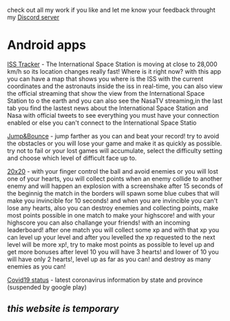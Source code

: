 check out all my work if you like and let me know your feedback throught my [Discord server](https://discord.gg/m8wuu6P)
# Android apps

[ISS Tracker](https://play.google.com/store/apps/details?id=com.rayan.spaceiss&hl=en) - The International Space Station is moving at close to 28,000 km/h so its location changes really fast! Where is it right now? with this app you can have a map that shows you where is the ISS with the current coordinates and the astronauts inside the iss in real-time, you can also view the official streaming that show the view from the International Space Station to o the earth and you can also see the NasaTV streaming,in the last tab you find the lastest news about the International Space Station and Nasa with official tweets to see everything you must have your connection enabled or else you can't connect to the International Space Statio

[Jump&Bounce](https://play.google.com/store/apps/details?id=com.R4y.JumpBounce&hl=en) - jump farther as you can and beat your record! try to avoid the obstacles or you will lose your game and make it as quickly as possible. try not to fail or your lost games will accumulate, select the difficulty setting and choose which level of difficult
face up to.


[20x20](https://play.google.com/store/apps/details?id=com.R4y.twentyXtewnty&hl=en) - with your finger control the ball and avoid enemies or you will lost one of your hearts, you will collect points when an enemy collide to another enemy and will happen an explosion with a screenshake after 15 seconds of the beginnig the match in the borders will spawn some blue cubes that will make you invincible for 10 seconds! and when you are invincible you can't lose any hearts, also you can destroy enemies and collecting points, make most points possible in one match to make your highscore! and with your highscore you can also challange your friends! with an incoming leaderboard! after one match you will collect some xp and with that xp you can level up your level and after you levelled the xp requested to the next level will be more xp!, try to make most points as possible to level up and get more bonuses after level 10 you will have 3 hearts! and lower of 10 you will have only 2 hearts!, level up as far as you can! and destroy as many enemies as you can!

[Covid19 status](https://play.google.com/store/apps/details?id=com.R4yan.covid19) - latest coronavirus information by state and province (suspended by google play)







## *this website is temporary*
